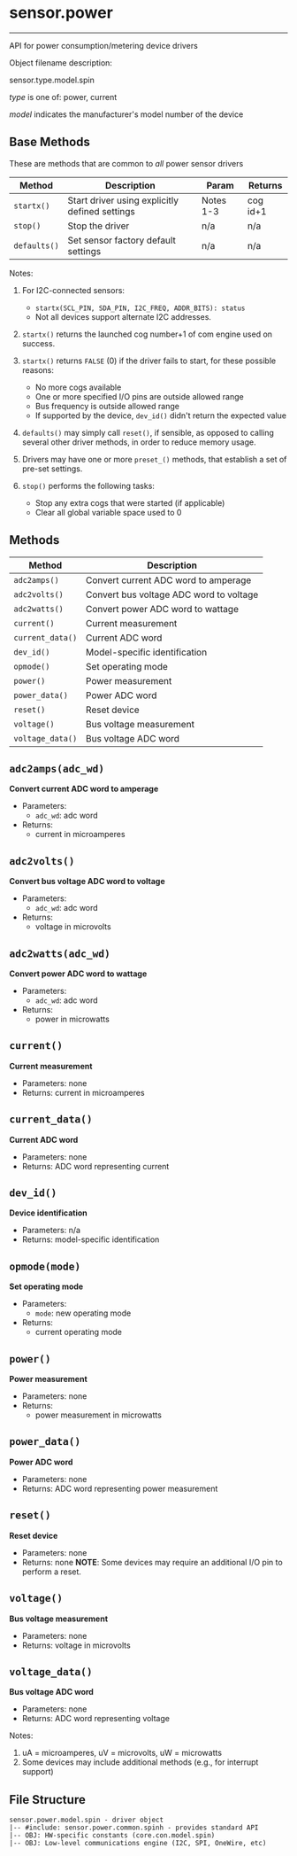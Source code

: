 # sensor.power
--------------

API for power consumption/metering device drivers

Object filename description:

sensor.type.model.spin

_type_ is one of: power, current

_model_ indicates the manufacturer's model number of the device

## Base Methods

These are methods that are common to _all_ power sensor drivers

| Method          | Description                                      | Param     | Returns        |
| --------------- | ------------------------------------------------ | --------- | -------------- |
| `startx()`      | Start driver using explicitly defined settings   | Notes 1-3 | cog id+1       |
| `stop()`        | Stop the driver                                  | n/a       | n/a            |
| `defaults()`    | Set sensor factory default settings              | n/a       | n/a            |

Notes:

1. For I2C-connected sensors:
	* `startx(SCL_PIN, SDA_PIN, I2C_FREQ, ADDR_BITS): status`
	* Not all devices support alternate I2C addresses.

2. `startx()` returns the launched cog number+1 of com engine used on success.

3. `startx()` returns `FALSE` (0) if the driver fails to start, for these possible reasons:
	* No more cogs available
	* One or more specified I/O pins are outside allowed range
	* Bus frequency is outside allowed range
	* If supported by the device, `dev_id()` didn't return the expected value

4. `defaults()` may simply call `reset()`, if sensible, as opposed to calling several other driver
methods, in order to reduce memory usage.

5. Drivers may have one or more `preset_()` methods, that establish a set of pre-set settings.

6. `stop()` performs the following tasks:
	* Stop any extra cogs that were started (if applicable)
	* Clear all global variable space used to 0

## Methods

| Method           | Description                                   |
| ---------------- | --------------------------------------------- |
|`adc2amps()`      | Convert current ADC word to amperage          |
|`adc2volts()`     | Convert bus voltage ADC word to voltage       |
|`adc2watts()`     | Convert power ADC word to wattage             |
|`current()`       | Current measurement                           |
|`current_data()`  | Current ADC word                              |
|`dev_id()`        | Model-specific identification                 |
|`opmode()`        | Set operating mode                            |
|`power()`         | Power measurement                             |
|`power_data()`    | Power ADC word                                |
|`reset()`         | Reset device                                  |
|`voltage()`       | Bus voltage measurement                       |
|`voltage_data()`  | Bus voltage ADC word                          |

`adc2amps(adc_wd)`
------------------
__Convert current ADC word to amperage__
* Parameters:
	* `adc_wd`: adc word
* Returns:
	* current in microamperes


`adc2volts()`
-------------
__Convert bus voltage ADC word to voltage__
* Parameters:
	* `adc_wd`: adc word
* Returns:
	* voltage in microvolts


`adc2watts(adc_wd)`
-------------------
__Convert power ADC word to wattage__
* Parameters:
	* `adc_wd`: adc word
* Returns:
	* power in microwatts


`current()`
-----------
__Current measurement__
* Parameters: none
* Returns: current in microamperes


`current_data()`
----------------
__Current ADC word__
* Parameters: none
* Returns: ADC word representing current


`dev_id()`
-------------
__Device identification__
* Parameters: n/a
* Returns: model-specific identification


`opmode(mode)`
--------------
__Set operating mode__
* Parameters:
	* `mode`: new operating mode
* Returns:
	* current operating mode


`power()`
---------
__Power measurement__
* Parameters: none
* Returns:
	* power measurement in microwatts


`power_data()`
--------------
__Power ADC word__
* Parameters: none
* Returns: ADC word representing power measurement


`reset()`
---------
__Reset device__
* Parameters: none
* Returns: none
__NOTE__: Some devices may require an additional I/O pin to perform a reset.


`voltage()`
-----------
__Bus voltage measurement__
* Parameters: none
* Returns: voltage in microvolts


`voltage_data()`
----------------
__Bus voltage ADC word__
* Parameters: none
* Returns: ADC word representing voltage


Notes:

1. uA = microamperes, uV = microvolts, uW = microwatts
2. Some devices may include additional methods (e.g., for interrupt support)


## File Structure

```spin
sensor.power.model.spin - driver object
|-- #include: sensor.power.common.spinh - provides standard API
|-- OBJ: HW-specific constants (core.con.model.spin)
|-- OBJ: Low-level communications engine (I2C, SPI, OneWire, etc)

```

